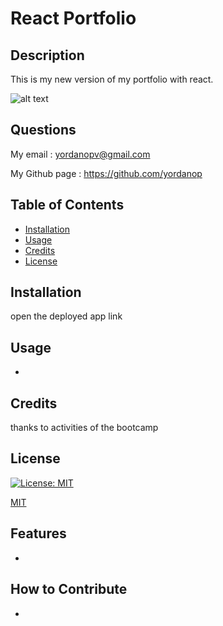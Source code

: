 # React Portfolio
  
  ## Description

  This is my new version of my portfolio with react.

  ![alt text](./route_to_image.png)

  ## Questions

  My email : yordanopv@gmail.com
  
  My Github page : https://github.com/yordanop

  ## Table of Contents

- [Installation](#installation)
- [Usage](#usage)
- [Credits](#credits)
- [License](#license)

## Installation

open the deployed app link

## Usage

-

## Credits

thanks to activities of the bootcamp

## License

[![License: MIT](https://img.shields.io/badge/License-MIT-yellow.svg)](https://opensource.org/licenses/MIT)

   [MIT](https://choosealicense.com/licenses/mit/)


## Features

-

## How to Contribute

-

  
